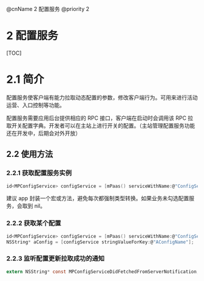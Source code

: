 @cnName 2 配置服务
@priority 2

# 2 配置服务

[TOC]

# 2.1 简介

配置服务使客户端有能力拉取动态配置的参数，修改客户端行为。可用来进行活动运营、入口控制等功能。

配置服务需要应用后台提供相应的 RPC 接口，客户端在启动时会调用该 RPC 拉取开关配置字典。开发者可以在主站上进行开关的配置。（主站管理配置服务功能还在开发中，后期会对外开放）

## 2.2 使用方法

### 2.2.1 获取配置服务实例

```C
id<MPConfigService> configService = [mPaas() serviceWithName:@"ConfigService"];
```
建议 app 封装一个宏或方法，避免每次都强制类型转换。如果业务未勾选配置服务，会取到 nil。

### 2.2.2 获取某个配置

```C
id<MPConfigService> configService = [mPaas() serviceWithName:@"ConfigService"];
NSString* aConfig = [configService stringValueForKey:@"AConfigName"];
```

### 2.2.3 监听配置更新拉取成功的通知

```C
extern NSString* const MPConfigServiceDidFetchedFromServerNotification; // 从服务器拉到配置后，会抛此通知
```